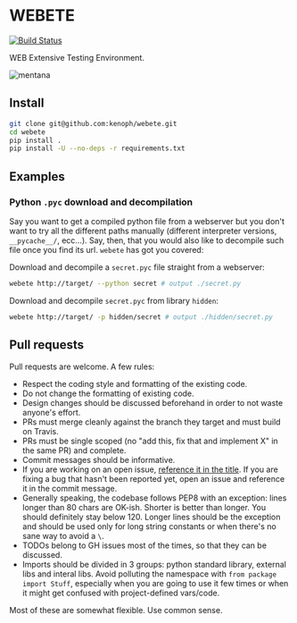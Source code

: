 # WEBETE

[![Build Status](https://travis-ci.org/kenoph/webete.svg?branch=master)](https://travis-ci.org/kenoph/webete)

WEB Extensive Testing Environment.

![mentana](https://user-images.githubusercontent.com/1985669/30066524-73e87bd6-9258-11e7-9a83-62963edac0c3.jpg)

## Install

```bash
git clone git@github.com:kenoph/webete.git
cd webete
pip install .
pip install -U --no-deps -r requirements.txt
```

## Examples

### Python `.pyc` download and decompilation

Say you want to get a compiled python file from a webserver but you don't
want to try all the different paths manually (different interpreter versions, `__pycache__/`, ecc...).
Say, then, that you would also like to decompile such file once you find its url.
`webete` has got you covered:

Download and decompile a `secret.pyc` file straight from a webserver:

```bash
webete http://target/ --python secret # output ./secret.py
```

Download and decompile `secret.pyc` from library `hidden`:

```bash
webete http://target/ -p hidden/secret # output ./hidden/secret.py
```

## Pull requests

Pull requests are welcome. A few rules:

- Respect the coding style and formatting of the existing code.
- Do not change the formatting of existing code.
- Design changes should be discussed beforehand in order to not waste anyone's effort.
- PRs must merge cleanly against the branch they target and must build on Travis.
- PRs must be single scoped (no "add this, fix that and implement X" in the same PR) and complete.
- Commit messages should be informative.
- If you are working on an open issue, [reference it in the title](https://help.github.com/articles/closing-issues-using-keywords/). If you are fixing a bug that hasn't been reported yet, open an issue and reference it in the commit message.
- Generally speaking, the codebase follows PEP8 with an exception: lines longer than 80 chars are OK-ish. Shorter is better than longer. You should definitely stay below 120. Longer lines should be the exception and should be used only for long string constants or when there's no sane way to avoid a `\`.
- TODOs belong to GH issues most of the times, so that they can be discussed.
- Imports should be divided in 3 groups: python standard library, external libs and interal libs. Avoid polluting the namespace with `from package import Stuff`, especially when you are going to use it few times or when it might get confused with project-defined vars/code.

Most of these are somewhat flexible. Use common sense. 
